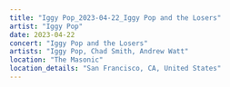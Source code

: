 ```yaml
---
title: "Iggy Pop_2023-04-22_Iggy Pop and the Losers"
artist: "Iggy Pop"
date: 2023-04-22
concert: "Iggy Pop and the Losers"
artists: "Iggy Pop, Chad Smith, Andrew Watt"
location: "The Masonic"
location_details: "San Francisco, CA, United States"
---
```

